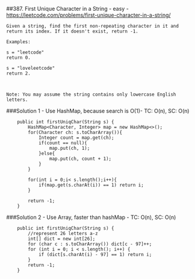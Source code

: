 ##387. First Unique Character in a String - easy - https://leetcode.com/problems/first-unique-character-in-a-string/
```
Given a string, find the first non-repeating character in it and return its index. If it doesn't exist, return -1.

Examples:

s = "leetcode"
return 0.

s = "loveleetcode"
return 2.

 

Note: You may assume the string contains only lowercase English letters.
```
###Solution 1 - Use HashMap, because search is O(1)- TC: O(n), SC: O(n)
```
    public int firstUniqChar(String s) {
        HashMap<Character, Integer> map = new HashMap<>();
        for(Character ch: s.toCharArray()){
            Integer count = map.get(ch);
            if(count == null){
                map.put(ch, 1);
            }else{
                map.put(ch, count + 1);
            }
        }
        
        for(int i = 0;i< s.length();i++){
            if(map.get(s.charAt(i)) == 1) return i;
        }
        
        return -1;
    }
```
###Solution 2 - Use Array, faster than hashMap - TC: O(n), SC: O(n)
```
    public int firstUniqChar(String s) {
        //represent 26 letters a-z
        int[] dict = new int[26];
        for (char c : s.toCharArray()) dict[c - 97]++;
        for (int i = 0; i < s.length(); i++) {
            if (dict[s.charAt(i) - 97] == 1) return i;
        }
        return -1;
    }
```